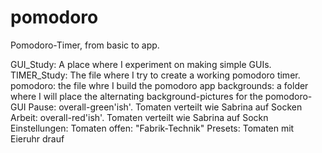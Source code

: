 # pomodoro
Pomodoro-Timer, from basic to app.

GUI_Study: A place where I experiment on making simple GUIs.
TIMER_Study: The file where I try to create a working pomodoro timer.
pomodoro: the file whre I build the pomodoro app
backgrounds: a folder where I will place the alternating background-pictures for the pomodoro-GUI
    Pause: overall-green'ish'. Tomaten verteilt wie Sabrina auf Socken
    Arbeit: overall-red'ish'. Tomaten verteilt wie Sabrina auf Sockn
    Einstellungen: Tomaten offen: "Fabrik-Technik"
    Presets: Tomaten mit Eieruhr drauf

